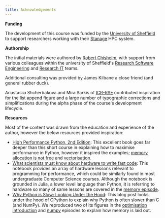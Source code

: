 ```yaml
---
title: Acknowledgements
---
```


**Funding**

The development of this course was funded by the [University of Sheffield](https://www.sheffield.ac.uk) to support researchers working with their [Stanage](https://docs.hpc.shef.ac.uk/en/latest/stanage/index.html#gsc.tab=0) HPC system.

**Authorship**

The initial materials were authored by [Robert Chisholm](https://www.sheffield.ac.uk/dcs/people/research-staff/robert-chisholm), with support from various colleagues within the university of Sheffield's [Research Software Engineering](https://rse.shef.ac.uk) and [Research IT](https://www.sheffield.ac.uk/it-services/research) teams.

Additional consulting was provided by James Kilbane a close friend (and general rubber duck).

Anastasiia Shcherbakova and Mira Sarkis of [ICR-RSE](https://github.com/ICR-RSE-Group) contributed inspiration for the list append figure and a large number of typographic corrections and simplifications during the alpha phase of the course's development lifecycle.

**Resources**

Most of the content was drawn from the education and experience of the author, however the below resources provided inspiration:

* [High Performance Python, 2nd Edition](https://www.oreilly.com/library/view/high-performance-python/9781492055013/): This excellent book goes far deeper than this short course in explaining how to maximise performance in Python, however it inspired the examples; [memory allocation is not free](optimisation-memory.html#memory-allocation-is-not-free) and [vectorisation](optimisation-memory.html#memory-allocation-is-not-free).
* [What scientists must know about hardware to write fast code](https://viralinstruction.com/posts/hardware/): This notebook provides an array of hardware lessons relevant to programming for performance, which could be similarly found in most undergraduate Computer Science courses. Although the notebook is grounded in Julia, a lower level language than Python, it is referring to hardware so many of same lessons are covered in the [memory episode](optimisation-memory.html).
* [Why Python is Slow: Looking Under the Hood](https://jakevdp.github.io/blog/2014/05/09/why-python-is-slow/): This blog post looks under the hood of CPython to explain why Python is often slower than C (and NumPy). We reproduced two of its figures in the [optimisation introduction](optimisation-introduction.html) and [numpy](optimisation-numpy) episodes to explain how memory is laid out.

